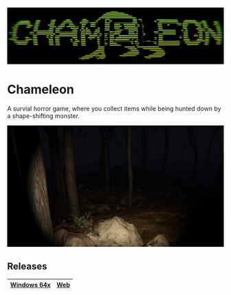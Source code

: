 
![](docs/images/banner.png)
# Chameleon
A survial horror game, where you collect items while being hunted down by a shape-shifting monster. 

![](docs/images/forest.png)
## Releases
|[Windows 64x]()|[Web]()|
|-|-|